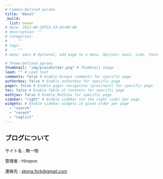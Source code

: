 ```yaml
---
# Common-Defined params
title: "About"
_build:
  list: never
# date: 2022-08-29T23:43:43+09:00
# description: ""
# categories:
#   - ""
# tags:
#   - ""
# menu: main # Optional, add page to a menu. Options: main, side, footer

# Theme-Defined params
thumbnail: "img/placeholder.png" # Thumbnail image
lead: "" # Lead text
comments: false # Enable Disqus comments for specific page
authorbox: false # Enable authorbox for specific page
pager: false # Enable pager navigation (prev/next) for specific page
toc: false # Enable Table of Contents for specific page
mathjax: false # Enable MathJax for specific page
sidebar: "right" # Enable sidebar (on the right side) per page
widgets: # Enable sidebar widgets in given order per page
  - "search"
  - "recent"
  - "taglist"
---
```


## ブログについて

サイト名
: 無一物

管理者
: Hiropon

連絡先
: skima.fork@gmail.com